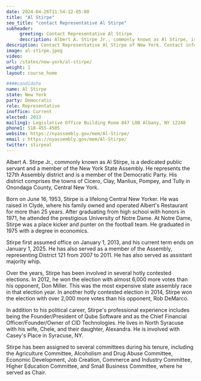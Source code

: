 ```yaml
---
date: 2024-04-26T11:54:12-05:00
title: "Al Stirpe"
seo_title: "contact Representative Al Stirpe"
subheader:
     greeting: Contact Representative Al Stirpe
     description: Albert A. Stirpe Jr., commonly known as Al Stirpe, is a dedicated public servant and a member of the New York State Assembly. He represents the 127th Assembly district and is a member of the Democratic Party. His district comprises the towns of Cicero, Clay, Manlius, Pompey, and Tully in Onondaga County, Central New York.
description: Contact Representative Al Stirpe of New York. Contact information for Al Stirpe includes email address, phone number, and mailing address.
image: al-stirpe.jpeg
video:
url: /states/new-york/al-stirpe/
weight: 1
layout: course_home

####candidate
name: Al Stirpe
state: New York
party: Democratic
role: Representative
inoffice: Current
elected: 2013
mailing1: Legislative Office Building Room 847 LOB Albany, NY 12248
phone1: 518-455-4505
website: https://nyassembly.gov/mem/Al-Stirpe/
email : https://nyassembly.gov/mem/Al-Stirpe/
twitter: stirpeal
---
```

Albert A. Stirpe Jr., commonly known as Al Stirpe, is a dedicated public servant and a member of the New York State Assembly. He represents the 127th Assembly district and is a member of the Democratic Party. His district comprises the towns of Cicero, Clay, Manlius, Pompey, and Tully in Onondaga County, Central New York.

Born on June 16, 1953, Stirpe is a lifelong Central New Yorker. He was raised in Clyde, where his family owned and operated Albert's Restaurant for more than 25 years. After graduating from high school with honors in 1971, he attended the prestigious University of Notre Dame. At Notre Dame, Stirpe was a place kicker and punter on the football team. He graduated in 1975 with a degree in economics.

Stirpe first assumed office on January 1, 2013, and his current term ends on January 1, 2025. He has also served as a member of the Assembly, representing District 121 from 2007 to 2011. He has also served as assistant majority whip.

Over the years, Stirpe has been involved in several hotly contested elections. In 2012, he won the election with almost 6,000 more votes than his opponent, Don Miller. This was the most expensive state assembly race in that election year. In another hotly contested election in 2014, Stirpe won the election with over 2,000 more votes than his opponent, Rob DeMarco.

In addition to his political career, Stirpe's professional experience includes being the Founder/President of Qube Software and as the Chief Financial Officer/Founder/Owner of CID Technologies. He lives in North Syracuse with his wife, Chele, and their daughter, Alexandra. He is involved with Casey's Place in Syracuse, NY.

Stirpe has been assigned to several committees during his tenure, including the Agriculture Committee, Alcoholism and Drug Abuse Committee, Economic Development, Job Creation, Commerce and Industry Committee, Higher Education Committee, and Small Business Committee, where he served as Chair.


